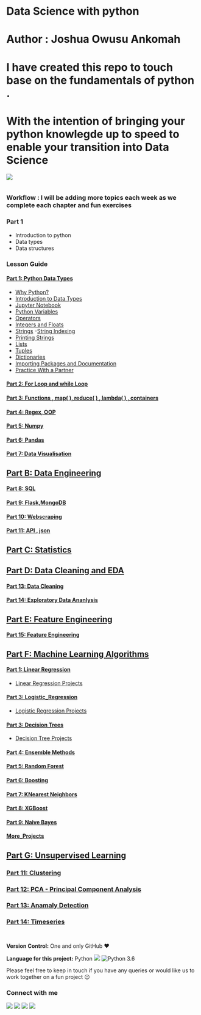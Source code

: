 # Data Science with python


 # Author : Joshua Owusu Ankomah


# I have created this repo to touch base on the fundamentals of python . 
# With the intention of bringing your python knowlegde up to speed to enable your transition into Data Science

![](https://forthebadge.com/images/badges/made-with-python.svg)



```python

```

<!-- #region -->
### Workflow : I will be adding more topics each week as we complete each chapter and fun exercises
### Part 1
+ Introduction to python
+ Data types 
+ Data structures 

### Lesson Guide

#### [Part 1: Python Data Types](#why_py)
- [Why Python?](#why_py)
- [Introduction to Data Types](#intro)
- [Jupyter Notebook](#jupyter_nb)
- [Python Variables](#variables)
- [Operators](#operators)
- [Integers and Floats](#numbers)
- [Strings](#strings)
	-[String Indexing](#slicing)
- [Printing Strings](#print)
- [Lists](#lists)
- [Tuples](#tuples)
- [Dictionaries](#dictionary)
- [Importing Packages and Documentation](#import)
- [Practice With a Partner](#ind-practice)

#### [Part 2: For Loop and while Loop](#for_loop)

#### [Part 3: Functions , map( ), reduce( ) , lambda( ) , containers](#functions_et_al)

#### [Part 4: Regex, OOP](#regex)

#### [Part 5: Numpy ](#numpy)

#### [Part 6: Pandas](#Pandas)

#### [Part 7: Data Visualisation ](#data_viz)


## [Part B: Data Engineering ](#ML)

#### [Part 8: SQL ](#SQL)

#### [Part 9: Flask,MongoDB](#MongoDB)

#### [Part 10: Webscraping](#web_scraping)

#### [Part 11: API  , json](#API)

## [Part C: Statistics ](#Statistics)


## [Part D: Data Cleaning and EDA](#Cleaning)

#### [Part 13: Data Cleaning](#cleaning)

#### [Part 14: Exploratory Data Ananlysis](#EDA)


## [Part E: Feature Engineering](#Feature_Engineering)

#### [Part 15: Feature Engineering](#F_Eng)


## [Part F: Machine Learning Algorithms ](#ML)

#### [Part 1: Linear Regression ](#Linear_Regression)
- [Linear Regression Projects](#LinR-projects)

#### [Part 3: Logistic_Regression ](#Logistic_Regression)
- [Logistic Regression Projects](#LogR-projects)

#### [Part 3: Decision Trees ](#Decision_Trees)
- [Decision Tree Projects](#Dtree-projects)

#### [Part 4: Ensemble Methods](#Ensemble)

#### [Part 5: Random Forest](#RandomForest)

#### [Part 6: Boosting](#Boosting)

#### [Part 7: KNearest Neighbors](#KNN)

#### [Part 8: XGBoost](#XGBoost)

#### [Part 9: Naive Bayes](#naive)

#### [More_Projects](#more_projects)


## [Part G: Unsupervised Learning](#UL)

### [Part 11: Clustering](#Clustering)

### [Part 12: PCA - Principal Component Analysis](#PCA)


### [Part 13: Anamaly Detection](#anomaly)


### [Part 14: Timeseries](#times_series)




































<!-- #endregion -->

```python

```

```python

```

<!-- #region -->
**Version Control:**  One and only GitHub :heart:

**Language for this project:**  Python <img src="https://img.icons8.com/color/30/000000/snake.png"> ![Python 3.6](https://img.shields.io/badge/Python-3.7-brightgreen.svg)


Please feel free to keep in touch if you have any queries or would like us to work together on a fun project :wink: 


### Connect with me

[<img target="_blank" src="https://img.icons8.com/bubbles/100/000000/linkedin.png">](https://www.linkedin.com/in/joshua-owusu-ankomah-2b5a9898/)  [<img target="_blank" src="https://img.icons8.com/bubbles/100/000000/github.png">](https://github.com/code-JOA)  [<img target="_blank" src="https://img.icons8.com/bubbles/100/000000/facebook.png">]() [<img target="_blank" src="https://img.icons8.com/bubbles/100/000000/instagram-new.png">](https://www.instagram.com/jay_rockerfella/)

<!-- #endregion -->

```python

```

```python

```

```python

```

```python

```

```python

```

```python

```

```python

```

```python

```
